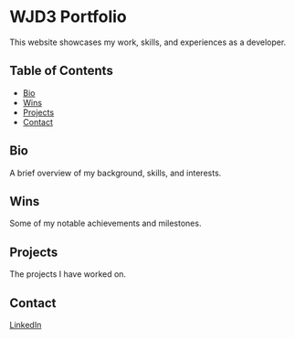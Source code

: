 # WJD3 Portfolio

This website showcases my work, skills, and experiences as a developer.

## Table of Contents

- [Bio](#bio)
- [Wins](#wins)
- [Projects](#projects)
- [Contact](#contact)

## Bio

A brief overview of my background, skills, and interests.

## Wins

Some of my notable achievements and milestones.

## Projects

The projects I have worked on.

## Contact

[LinkedIn](https://linkedin.com/in/wjdiii)
